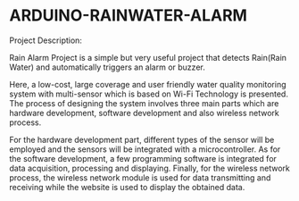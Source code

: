 # ARDUINO-RAINWATER-ALARM
Project Description:



Rain Alarm Project is a simple but very useful project that detects Rain(Rain
Water) and automatically triggers an alarm or buzzer.

Here, a low-cost, large coverage and user friendly water quality monitoring system with multi-sensor which is based on
Wi-Fi Technology is presented. The process of designing the system involves
three main parts which are hardware development, software development and
also wireless network process.

For the hardware development part, different
types of the sensor will be employed and the sensors will be integrated with
a microcontroller. As for the software development, a few programming
software is integrated for data acquisition, processing and displaying. Finally,
for the wireless network process, the wireless network module is used for data
transmitting and receiving while the website is used to display the obtained
data.
